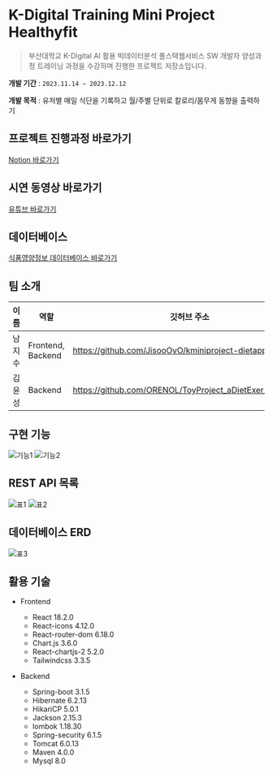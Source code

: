 # K-Digital Training Mini Project Healthyfit
>부산대학교 K-Digital AI 활용 빅데이터분석 풀스택웹서비스 SW 개발자 양성과정 
>트레이닝 과정을 수강하며 진행한 프로젝트 저장소입니다.

**개발 기간** : `2023.11.14 ~ 2023.12.12`

**개발 목적** : 유저별 매일 식단을 기록하고 월/주별 단위로 칼로리/몸무게 동향을 출력하기 

## 프로젝트 진행과정 바로가기

[Notion 바로가기](https://www.notion.so/kminiproject-healthyfit/Healthyfit-88fa67f6947c42cfb44add1140190f58#a22288793b354910b487d77fb7e52f9d)

## 시연 동영상 바로가기

[유튜브 바로가기](https://youtu.be/-knhyacZKKg)

## 데이터베이스

[식품영양정보 데이터베이스 바로가기](https://various.foodsafetykorea.go.kr/nutrient/)

## 팀 소개

|이름|역할|깃허브 주소|
|---|---|---|
|남지수|Frontend, Backend|https://github.com/JisooOvO/kminiproject-dietapp|
|김윤성|Backend|https://github.com/ORENOL/ToyProject_aDietExer_BACKEND|

## 구현 기능

![기능1](https://github.com/JisooOvO/kminiproject-dietapp/assets/138751028/5b4c57c1-0cd8-48a3-9723-fab188a9a0d7)
![기능2](https://github.com/JisooOvO/kminiproject-dietapp/assets/138751028/5e8b9080-630e-43ba-8738-9c1e78e1c91f)

## REST API 목록

![표1](https://github.com/JisooOvO/kminiproject-dietapp/assets/138751028/900d8084-2098-4e55-abbe-2b9217d9b360)
![표2](https://github.com/JisooOvO/kminiproject-dietapp/assets/138751028/b46b8f75-d5e8-4524-8123-81b90e8fd888)


## 데이터베이스 ERD

![표3](https://github.com/JisooOvO/kminiproject-dietapp/assets/138751028/1b92e698-9b4f-4f45-97bc-3c8b8706ccc4)

## 활용 기술

- Frontend
    - React 18.2.0
    - React-icons 4.12.0
    - React-router-dom 6.18.0
    - Chart.js 3.6.0
    - React-chartjs-2 5.2.0
    - Tailwindcss 3.3.5

- Backend
    - Spring-boot 3.1.5
    - Hibernate 6.2.13
    - HikariCP 5.0.1
    - Jackson 2.15.3
    - lombok 1.18.30
    - Spring-security 6.1.5
    - Tomcat 6.0.13
    - Maven 4.0.0
    - Mysql 8.0

